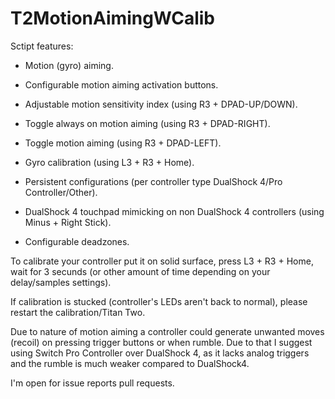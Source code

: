 # T2MotionAimingWCalib

Sctipt features:

- Motion (gyro) aiming.

- Configurable motion aiming activation buttons.

- Adjustable motion sensitivity index (using R3 + DPAD-UP/DOWN).

- Toggle always on motion aiming (using R3 + DPAD-RIGHT).

- Toggle motion aiming (using R3 + DPAD-LEFT).

- Gyro calibration (using L3 + R3 + Home).

- Persistent configurations (per controller type DualShock 4/Pro Controller/Other).

- DualShock 4 touchpad mimicking on non DualShock 4 controllers (using Minus + Right Stick).

- Configurable deadzones.

To calibrate your controller put it on solid surface, press L3 + R3 + Home, wait for 3 secunds (or other amount of time depending on your delay/samples settings).

If calibration is stucked (controller's LEDs aren't back to normal), please restart the calibration/Titan Two.

Due to nature of motion aiming a controller could generate unwanted moves (recoil) on pressing trigger buttons or when rumble. Due to that I suggest using Switch Pro Controller over DualShock 4, as it lacks analog triggers and the rumble is much weaker compared to DualShock4.

I'm open for issue reports pull requests.

